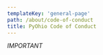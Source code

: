 ```yaml
---
templateKey: 'general-page'
path: /about/code-of-conduct
title: PyOhio Code of Conduct
---
```


*IMPORTANT*